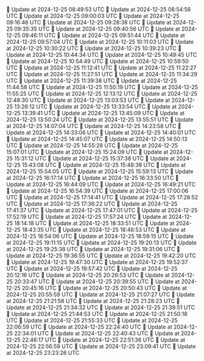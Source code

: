 🔄 Update at 2024-12-25 08:49:53 UTC
🔄 Update at 2024-12-25 08:54:56 UTC
🔄 Update at 2024-12-25 09:00:03 UTC
🔄 Update at 2024-12-25 09:16:46 UTC
🔄 Update at 2024-12-25 09:28:38 UTC
🔄 Update at 2024-12-25 09:35:35 UTC
🔄 Update at 2024-12-25 09:40:56 UTC
🔄 Update at 2024-12-25 09:46:11 UTC
🔄 Update at 2024-12-25 09:51:44 UTC
🔄 Update at 2024-12-25 09:57:04 UTC
🔄 Update at 2024-12-25 10:11:03 UTC
🔄 Update at 2024-12-25 10:30:22 UTC
🔄 Update at 2024-12-25 10:39:23 UTC
🔄 Update at 2024-12-25 10:44:34 UTC
🔄 Update at 2024-12-25 10:49:45 UTC
🔄 Update at 2024-12-25 10:54:49 UTC
🔄 Update at 2024-12-25 10:59:50 UTC
🔄 Update at 2024-12-25 11:12:41 UTC
🔄 Update at 2024-12-25 11:22:27 UTC
🔄 Update at 2024-12-25 11:27:51 UTC
🔄 Update at 2024-12-25 11:34:29 UTC
🔄 Update at 2024-12-25 11:39:38 UTC
🔄 Update at 2024-12-25 11:44:58 UTC
🔄 Update at 2024-12-25 11:50:19 UTC
🔄 Update at 2024-12-25 11:55:25 UTC
🔄 Update at 2024-12-25 12:13:12 UTC
🔄 Update at 2024-12-25 12:48:30 UTC
🔄 Update at 2024-12-25 13:03:53 UTC
🔄 Update at 2024-12-25 13:26:12 UTC
🔄 Update at 2024-12-25 13:33:54 UTC
🔄 Update at 2024-12-25 13:39:41 UTC
🔄 Update at 2024-12-25 13:45:09 UTC
🔄 Update at 2024-12-25 13:50:24 UTC
🔄 Update at 2024-12-25 13:55:51 UTC
🔄 Update at 2024-12-25 14:07:04 UTC
🔄 Update at 2024-12-25 14:23:58 UTC
🔄 Update at 2024-12-25 14:33:06 UTC
🔄 Update at 2024-12-25 14:40:01 UTC
🔄 Update at 2024-12-25 14:45:07 UTC
🔄 Update at 2024-12-25 14:50:13 UTC
🔄 Update at 2024-12-25 14:55:28 UTC
🔄 Update at 2024-12-25 15:07:01 UTC
🔄 Update at 2024-12-25 15:24:09 UTC
🔄 Update at 2024-12-25 15:31:12 UTC
🔄 Update at 2024-12-25 15:37:38 UTC
🔄 Update at 2024-12-25 15:43:08 UTC
🔄 Update at 2024-12-25 15:48:38 UTC
🔄 Update at 2024-12-25 15:54:05 UTC
🔄 Update at 2024-12-25 15:59:13 UTC
🔄 Update at 2024-12-25 16:17:14 UTC
🔄 Update at 2024-12-25 16:33:50 UTC
🔄 Update at 2024-12-25 16:44:09 UTC
🔄 Update at 2024-12-25 16:49:21 UTC
🔄 Update at 2024-12-25 16:54:39 UTC
🔄 Update at 2024-12-25 17:00:06 UTC
🔄 Update at 2024-12-25 17:14:41 UTC
🔄 Update at 2024-12-25 17:28:52 UTC
🔄 Update at 2024-12-25 17:36:22 UTC
🔄 Update at 2024-12-25 17:41:37 UTC
🔄 Update at 2024-12-25 17:47:01 UTC
🔄 Update at 2024-12-25 17:52:19 UTC
🔄 Update at 2024-12-25 17:57:24 UTC
🔄 Update at 2024-12-25 18:14:18 UTC
🔄 Update at 2024-12-25 18:33:51 UTC
🔄 Update at 2024-12-25 18:43:35 UTC
🔄 Update at 2024-12-25 18:48:53 UTC
🔄 Update at 2024-12-25 18:54:06 UTC
🔄 Update at 2024-12-25 18:59:15 UTC
🔄 Update at 2024-12-25 19:11:15 UTC
🔄 Update at 2024-12-25 19:20:13 UTC
🔄 Update at 2024-12-25 19:25:38 UTC
🔄 Update at 2024-12-25 19:31:06 UTC
🔄 Update at 2024-12-25 19:36:55 UTC
🔄 Update at 2024-12-25 19:42:20 UTC
🔄 Update at 2024-12-25 19:47:30 UTC
🔄 Update at 2024-12-25 19:52:37 UTC
🔄 Update at 2024-12-25 19:57:42 UTC
🔄 Update at 2024-12-25 20:12:16 UTC
🔄 Update at 2024-12-25 20:26:53 UTC
🔄 Update at 2024-12-25 20:33:47 UTC
🔄 Update at 2024-12-25 20:39:55 UTC
🔄 Update at 2024-12-25 20:45:16 UTC
🔄 Update at 2024-12-25 20:50:43 UTC
🔄 Update at 2024-12-25 20:55:59 UTC
🔄 Update at 2024-12-25 21:07:27 UTC
🔄 Update at 2024-12-25 21:21:58 UTC
🔄 Update at 2024-12-25 21:28:23 UTC
🔄 Update at 2024-12-25 21:34:32 UTC
🔄 Update at 2024-12-25 21:39:51 UTC
🔄 Update at 2024-12-25 21:44:53 UTC
🔄 Update at 2024-12-25 21:50:18 UTC
🔄 Update at 2024-12-25 21:55:33 UTC
🔄 Update at 2024-12-25 22:06:59 UTC
🔄 Update at 2024-12-25 22:24:40 UTC
🔄 Update at 2024-12-25 22:34:01 UTC
🔄 Update at 2024-12-25 22:40:43 UTC
🔄 Update at 2024-12-25 22:46:17 UTC
🔄 Update at 2024-12-25 22:51:36 UTC
🔄 Update at 2024-12-25 22:56:59 UTC
🔄 Update at 2024-12-25 23:09:41 UTC
🔄 Update at 2024-12-25 23:23:26 UTC
